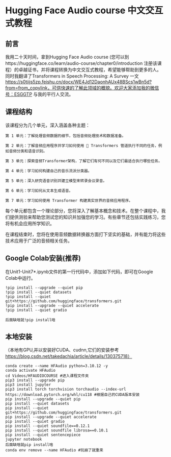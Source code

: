 # Hugging Face Audio course 中文交互式教程
## 前言
我用二十天时间，拿到Hugging Face Audio course (您可以到https://huggingface.co/learn/audio-course/chapter0/introduction 注册该课程）的卓越证书，并将课程转换为中文交互式教程，希望能够帮助到更多的人。
同时我翻译了Transformers in Speech Processing: A Survey 一文
https://s0tiijs5zp.feishu.cn/docx/WE4Jd12DaonhAUx48BScs1wBn5d?from=from_copylink，可供快速的了解此领域的概貌。欢迎大家添加我的微信号：ESGGTP 与我的平行人交流。

## 课程结构
该课程分为几个单元，深入涵盖各种主题：

    第 1 单元：了解处理音频数据的细节，包括音频处理技术和数据准备。

    第 2 单元：了解音频应用程序并学习如何使用 🤗 Transformers 管道执行不同的任务，例如音频分类和语音识别。

    第 3 单元：探索音频Transformer架构，了解它们有何不同以及它们最适合执行哪些任务。

    第 4 单元：学习如何构建自己的音乐流派分类器。

    第 5 单元：深入研究语音识别并建立模型来转录会议录音。

    第 6 单元：学习如何从文本生成语音。

    第 7 单元：学习如何使用 Transformer 构建真实世界的音频应用程序。

每个单元都包含一个理论部分，您将深入了解基本概念和技术。在整个课程中，我们提供测验来帮助您测试您的知识并加强您的学习。有些章节还包括实践练习，您将有机会应用所学知识。

在课程结束时，您将在使用音频数据转换器方面打下坚实的基础，并有能力将这些技术应用于广泛的音频相关任务。

## Google Colab安装(推荐)
在Unit1-Unit7*.ipynb文件的第一行代码中，添加如下代码，即可在Google Colab中运行。
```
!pip install --upgrade --quiet pip
!pip install --quiet datasets
!pip install --quiet git+https://github.com/huggingface/transformers.git
!pip install --upgrade --quiet accelerate
!pip install --quiet gradio

后面缺啥就!pip install啥

```
## 本地安装
（本地有GPU,并以安装好CUDA、cudnn,它们的安装参考 https://blog.csdn.net/takedachia/article/details/130375718）
```
conda create --name HFAudio python=3.10.12 -y
conda activate HFAudio
cd Videos/HFAUDIOCOURSE #进入课程文件夹
pip3 install --upgrade pip
pip3 install jupyter
pip3 install torch torchvision torchaudio --index-url https://download.pytorch.org/whl/cu118 #根据自己的CUDA版本安装
pip install --upgrade --quiet pip
pip install --quiet datasets
pip install --quiet git+https://github.com/huggingface/transformers.git
pip install --upgrade --quiet accelerate
pip install --quiet gradio
pip install --quiet soundfile==0.12.1
pip install --quiet soundfile librosa==0.10.1
pip install --quiet sentencepiece
jupyter notebook
后面缺啥就pip install啥
conda env remove --name HFAudio #玩崩了就重来
